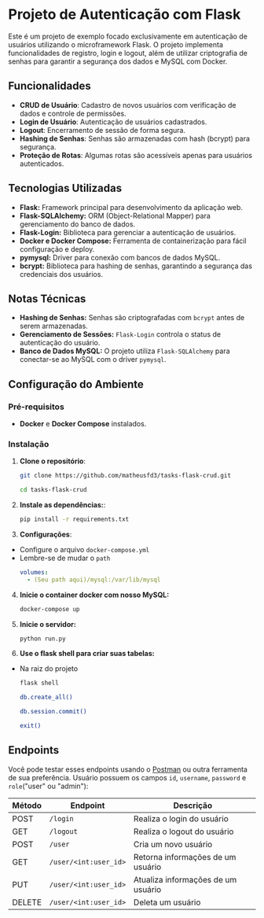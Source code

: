 # Projeto de Autenticação com Flask

Este é um projeto de exemplo focado exclusivamente em autenticação de usuários utilizando o microframework Flask. O projeto implementa funcionalidades de registro, login e logout, além de utilizar criptografia de senhas para garantir a segurança dos dados e MySQL com Docker.

## Funcionalidades

- **CRUD de Usuário**: Cadastro de novos usuários com verificação de dados e controle de permissões.
- **Login de Usuário**: Autenticação de usuários cadastrados.
- **Logout**: Encerramento de sessão de forma segura.
- **Hashing de Senhas**: Senhas são armazenadas com hash (bcrypt) para segurança.
- **Proteção de Rotas**: Algumas rotas são acessíveis apenas para usuários autenticados.

## Tecnologias Utilizadas

- **Flask:** Framework principal para desenvolvimento da aplicação web.
- **Flask-SQLAlchemy:** ORM (Object-Relational Mapper) para gerenciamento do banco de dados.
- **Flask-Login:** Biblioteca para gerenciar a autenticação de usuários.
- **Docker e Docker Compose:** Ferramenta de containerização para fácil configuração e deploy.
- **pymysql:** Driver para conexão com bancos de dados MySQL.
- **bcrypt:** Biblioteca para hashing de senhas, garantindo a segurança das credenciais dos usuários.

## Notas Técnicas
- **Hashing de Senhas:** Senhas são criptografadas com `bcrypt` antes de serem armazenadas.
- **Gerenciamento de Sessões:** `Flask-Login` controla o status de autenticação do usuário.
- **Banco de Dados MySQL:** O projeto utiliza `Flask-SQLAlchemy` para conectar-se ao MySQL com o driver `pymysql`.

## Configuração do Ambiente
### Pré-requisitos
- **Docker** e **Docker Compose** instalados.

### Instalação

1. **Clone o repositório**:
   ```bash
   git clone https://github.com/matheusfd3/tasks-flask-crud.git
   
   cd tasks-flask-crud
   ```
2. **Instale as dependências:**:
    ```bash
    pip install -r requirements.txt
    ```
3. **Configurações**:
- Configure o arquivo `docker-compose.yml`
- Lembre-se de mudar o `path`
    ```yml
    volumes:
      - (Seu path aqui)/mysql:/var/lib/mysql
    ```
4. **Inicie o container docker com nosso MySQL:**
    ```bash
    docker-compose up
    ```
5. **Inicie o servidor:**
    ```bash
    python run.py
    ```
6. **Use o flask shell para criar suas tabelas:**
- Na raiz do projeto
    ```bash
    flask shell
    ```
    ```bash
    db.create_all()
    ```
    ```bash
    db.session.commit()
    ```
    ```bash
    exit()
    ```

## Endpoints

Você pode testar esses endpoints usando o [Postman](https://www.postman.com/) ou outra ferramenta de sua preferência. Usuário possuem os campos `id`, `username`, `password` e `role`("user" ou "admin"):

| Método | Endpoint              | Descrição                          |
|--------|-----------------------|------------------------------------|
| POST   | `/login`              | Realiza o login do usuário         |
| GET    | `/logout`             | Realiza o logout do usuário        |
| POST   | `/user`               | Cria um novo usuário               |
| GET    | `/user/<int:user_id>` | Retorna informações de um usuário  |
| PUT    | `/user/<int:user_id>` | Atualiza informações de um usuário |
| DELETE | `/user/<int:user_id>` | Deleta um usuário                  |


